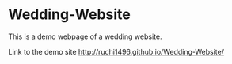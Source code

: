 # Wedding-Website

This is a demo webpage of a wedding website.

Link to the demo site
http://ruchi1496.github.io/Wedding-Website/
